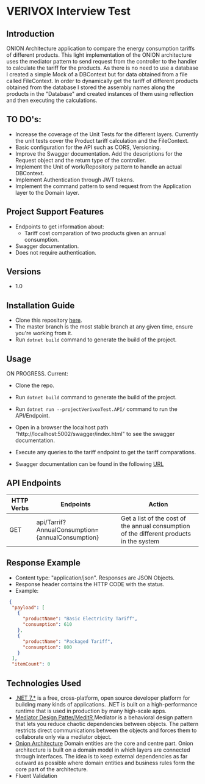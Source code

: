 # VERIVOX Interview Test

## Introduction
ONION Architecture application to compare the energy consumption tariffs of different products. 
This light implementation of the ONION architecture uses the mediator pattern to send request from the controller to the handler to calculate the tariff for 
the products. 
As there is no need to use a database I created a simple Mock of a DBContext but for data obtained from a file called FileContext. 
In order to dynamically get the tariff of different products obtained from the database I stored the assembly names along the products in the "Database" and created 
instances of them using reflection and then executing the calculations. 

## TO DO's:
* Increase the coverage of the Unit Tests for the different layers. Currently the unit tests cover the Product tariff calculation and the FileContext.
* Basic configuration for the API such as CORS, Versioning. 
* Improve the Swagger documentation. Add the descriptions for the Request object and the return type of the controller. 
* Implement the Unit of work/Repository pattern to handle an actual DBContext. 
* Implement Authentication through JWT tokens. 
* Implement the command pattern to send request from the Application layer to the Domain layer. 

## Project Support Features
* Endpoints to get information about:
  - Tariff cost comparation  of two products given an annual consumption.
* Swagger documentation. 
* Does not require authentication.
## Versions
* 1.0
## Installation Guide
* Clone this repository [here](https://github.com/AlejandroHV/VerivoxTest).
* The master branch is the most stable branch at any given time, ensure you're working from it.
* Run `dotnet build` command to generate the build of the project.

## Usage
ON PROGRESS.
Current: 
* Clone the repo. 
* Run `dotnet build` command to generate the build of the project.
* Run `dotnet run --projectVerivoxTest.API/` command to run the API/Endpoint.
* Open in a browser the localhost path "http://localhost:5002/swagger/index.html" to see the swagger documentation. 
* Execute any queries to the tariff endpoint to get the tariff comparations.


* Swagger documentation can be found in the following [URL](http://localhost:5002/swagger/index.html)

## API Endpoints
| HTTP Verbs | Endpoints                                        | Action                                                                                   |
| ---------- | -------------------------------------------------| -----------------------------------------------------------------------------------------|
| GET        | api/Tarrif?AnnualConsumption={annualConsumption} | Get a list of the cost of the annual consumption of the different products in the system |

## Response Example 
* Content type: "application/json". Responses are JSON Objects. 
* Response header contains the HTTP CODE with the status. 
* Example:
 
```json
 {
  "payload": [
    {
      "productName": "Basic Electricity Tariff",
      "consumption": 610
    },
    {
      "productName": "Packaged Tariff",
      "consumption": 800
    }
  ],
  "itemCount": 0
 ```
## Technologies Used
* [.NET 7.*](https://dotnet.microsoft.com/en-us/download/dotnet/7.0) is a free, cross-platform, open source developer platform for building many kinds of applications. .NET is built on a high-performance runtime that is used in production by many high-scale apps.
* [Mediator Design Patter/MeditR ](https://github.com/jbogard/MediatR) Mediator is a behavioral design pattern that lets you reduce chaotic dependencies between objects. The pattern restricts direct communications between the objects and forces them to collaborate only via a mediator object.
* [Onion Architecture](https://medium.com/expedia-group-tech/onion-architecture-deed8a554423) Domain entities are the core and centre part. Onion architecture is built on a domain model in which layers are connected through interfaces. The idea is to keep external dependencies as far outward as possible where domain entities and business rules form the core part of the architecture.
* Fluent Validation

